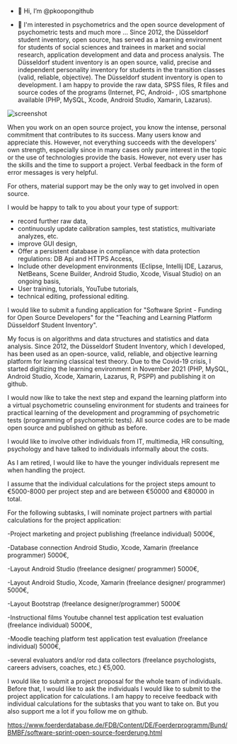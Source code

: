 - 👋 Hi, I’m @pkoopongithub

- 👀 I'm interested in psychometrics and the open source development of psychometric tests and much more ...
Since 2012, the Düsseldorf student inventory, open source, has served as a learning environment for students of social sciences and trainees in market and social research, application development and data and process analysis.
The Düsseldorf student inventory is an open source, valid, precise and independent personality inventory for students in the transition classes (valid, reliable, objective). The Düsseldorf student inventory is open to development.
I am happy to provide the raw data, SPSS files, R files and source codes of the programs (Internet, PC, Android- , iOS smartphone available (PHP, MySQL, Xcode, Android Studio, Xamarin, Lazarus).

![screenshot](./profilans.png)

When you work on an open source project, you know the intense, personal commitment that contributes to its success. Many users know and appreciate this. However, not everything succeeds with the developers' own strength, especially since in many cases only pure interest in the topic or the use of technologies provide the basis. However, not every user has the skills and the time to support a project. Verbal feedback in the form of error messages is very helpful.

For others, material support may be the only way to get involved in open source.

I would be happy to talk to you about your type of support:

- record further raw data,
- continuously update calibration samples, test statistics, multivariate analyzes, etc.
- improve GUI design,
- Offer a persistent database in compliance with data protection regulations: DB Api and HTTPS Access,
- Include other development environments (Eclipse, Intellij IDE, Lazarus, NetBeans, Scene Builder, Android Studio, Xcode, Visual Studio) on an ongoing basis,
- User training, tutorials, YouTube tutorials,
- technical editing, professional editing.

I would like to submit a funding application for "Software Sprint - Funding for Open Source Developers" for the "Teaching and Learning Platform Düsseldorf Student Inventory".

 My focus is on algorithms and data structures and statistics and data analysis. Since 2012, the Düsseldorf Student Inventory, which I developed, has been used as an open-source, valid, reliable, and objective learning platform for learning classical test theory. Due to the Covid-19 crisis, I started digitizing the learning environment in November 2021 (PHP, MySQL, Android Studio, Xcode, Xamarin, Lazarus, R, PSPP) and publishing it on github.

I would now like to take the next step and expand the learning platform into a virtual psychometric counseling environment for students and trainees for practical learning of the development and programming of psychometric tests (programming of psychometric tests). All source codes are to be made open source and published on github as before.

I would like to involve other individuals from IT, multimedia, HR consulting, psychology and have talked to individuals informally about the costs.

As I am retired, I would like to have the younger individuals represent me when handling the project.

I assume that the individual calculations for the project steps amount to €5000-8000 per project step and are between €50000 and €80000 in total.

For the following subtasks, I will nominate project partners with partial calculations for the project application:

-Project marketing and project publishing (freelance individual) 5000€,

-Database connection Android Studio, Xcode, Xamarin (freelance programmer) 5000€,

-Layout Android Studio (freelance designer/ programmer) 5000€,

-Layout Android Studio, Xcode, Xamarin (freelance designer/ programmer) 5000€,

-Layout Bootstrap (freelance designer/programmer) 5000€

-Instructional films Youtube channel test application test evaluation (freelance individual) 5000€,

-Moodle teaching platform test application test evaluation (freelance individual) 5000€,

-several evaluators and/or rod data collectors (freelance psychologists, careers advisers, coaches, etc.) €5,000.

I would like to submit a project proposal for the whole team of individuals. Before that, I would like to ask the individuals I would like to submit to the project application for calculations. I am happy to receive feedback with individual calculations for the subtasks that you want to take on. But you also support me a lot if you follow me on github.

https://www.foerderdatabase.de/FDB/Content/DE/Foerderprogramm/Bund/BMBF/software-sprint-open-source-foerderung.html
